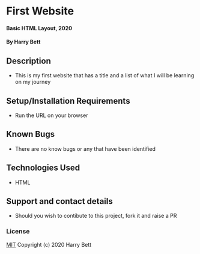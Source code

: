 # First Website
#### Basic HTML Layout, 2020
#### By Harry Bett
## Description
* This is my first website that has a title and a list of what I will be learning on my journey
## Setup/Installation Requirements
* Run the URL on your browser
## Known Bugs
* There are no know bugs or any that have been identified
## Technologies Used
* HTML
## Support and contact details
* Should you wish to contibute to this project, fork it and raise a PR
### License
[MIT](https://choosealicense.com/licenses/mit/)
Copyright (c) 2020 Harry Bett